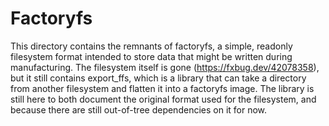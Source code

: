 # Factoryfs

This directory contains the remnants of factoryfs, a simple, readonly filesystem format intended to
store data that might be written during manufacturing. The filesystem itself is gone
(https://fxbug.dev/42078358), but it still contains export_ffs, which is a library that can take a directory
from another filesystem and flatten it into a factoryfs image. The library is still here to both
document the original format used for the filesystem, and because there are still out-of-tree
dependencies on it for now.
